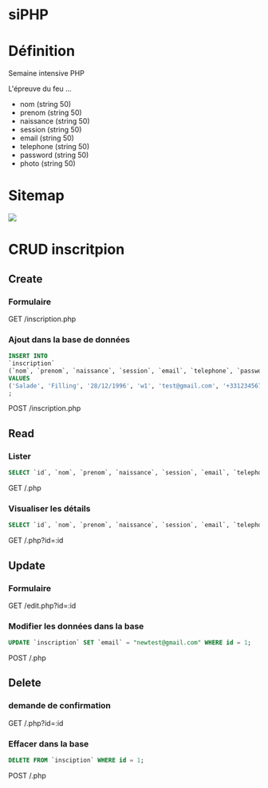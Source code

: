 # siPHP

# Définition

Semaine intensive PHP

L'épreuve du feu ...

* nom (string 50)
* prenom (string 50)
* naissance (string 50)
* session (string 50)
* email (string 50)
* telephone (string 50)
* password (string 50)
* photo (string 50)

# Sitemap

![](/image/sitemap.png)

# CRUD inscritpion

## Create

### Formulaire
GET /inscription.php

### Ajout dans la base de données
```sql
INSERT INTO
`inscription`
(`nom`, `prenom`, `naissance`, `session`, `email`, `telephone`, `password`, `photo`)
VALUES
('Salade', 'Filling', '28/12/1996', 'w1', 'test@gmail.com', '+33123456789', 'root', 'image/test.jpg')
;
```
POST /inscription.php

## Read

### Lister
```sql
SELECT `id`, `nom`, `prenom`, `naissance`, `session`, `email`, `telephone`, `password`, `photo` FROM `inscription`;
```
GET /.php

### Visualiser les détails
```sql
SELECT `id`, `nom`, `prenom`, `naissance`, `session`, `email`, `telephone`, `password`, `photo` FROM `inscription` WHERE id = 1;
```
GET /.php?id=:id

## Update

### Formulaire
GET /edit.php?id=:id

### Modifier les données dans la base
```sql
UPDATE `inscription` SET `email` = "newtest@gmail.com" WHERE id = 1;
``` 
POST /.php

## Delete

### demande de confirmation
GET /.php?id=:id

### Effacer dans la base
```sql
DELETE FROM `insciption` WHERE id = 1;
```
POST /.php
